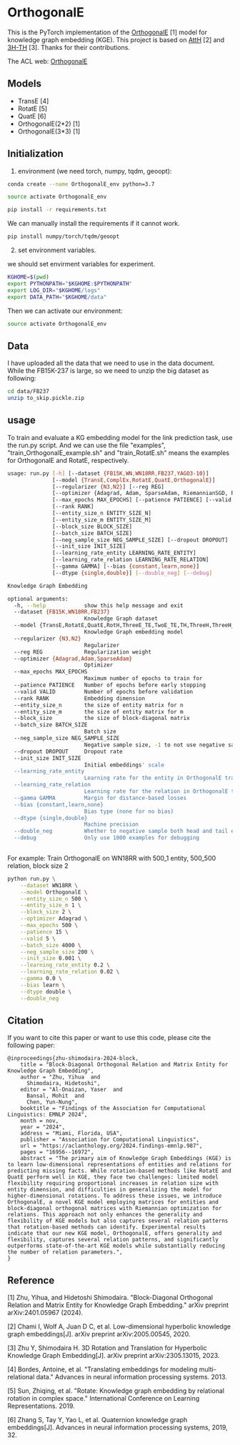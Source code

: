 # OrthogonalE

This is the PyTorch implementation of the [OrthogonalE](https://arxiv.org/abs/2401.05967) [1] model for knowledge graph embedding (KGE). 
This project is based on [AttH](https://github.com/HazyResearch/KGEmb) [2] and [3H-TH](https://github.com/YihuaZhu111/3H-TH) [3]. Thanks for their contributions.

The ACL web: [OrthogonalE](https://aclanthology.org/2024.findings-emnlp.987/)

## Models

* TransE  [4]
* RotatE  [5]
* QuatE   [6]
* OrthogonalE(2*2) [1]
* OrthogonalE(3*3) [1]


## Initialization

1. environment (we need torch, numpy, tqdm, geoopt):

```bash
conda create --name OrthogonalE_env python=3.7
```
```bash
source activate OrthogonalE_env
```
```bash
pip install -r requirements.txt
```
We can manually install the requirements if it cannot work.

```bash
pip install numpy/torch/tqdm/geoopt
```

2. set environment variables.

we should set envirment variables for experiment.

```bash
KGHOME=$(pwd)
export PYTHONPATH="$KGHOME:$PYTHONPATH"
export LOG_DIR="$KGHOME/logs"
export DATA_PATH="$KGHOME/data"
```
Then we can activate our environment:

```bash
source activate OrthogonalE_env
```

## Data

I have uploaded all the data that we need to use in the data document.
While the FB15K-237 is large, so we need to unzip the big dataset as following:

```bash
cd data/FB237
unzip to_skip.pickle.zip
```

## usage

To train and evaluate a KG embedding model for the link prediction task, use the run.py script. And we can use the file "examples", "train_OrthogonalE_example.sh" and "train_RotatE.sh" means the examples for OrthogonalE and RotatE, respectively.

```bash
usage: run.py [-h] [--dataset {FB15K,WN,WN18RR,FB237,YAGO3-10}]
              [--model {TransE,ComplEx,RotatE,QuatE,OrthogonalE}]
              [--regularizer {N3,N2}] [--reg REG]
              [--optimizer {Adagrad, Adam, SparseAdam, RiemannianSGD, RiemannianAdam}]
              [--max_epochs MAX_EPOCHS] [--patience PATIENCE] [--valid VALID]
              [--rank RANK]
              [--entity_size_n ENTITY_SIZE_N]
              [--entity_size_m ENTITY_SIZE_M]
              [--block_size BLOCK_SIZE]
              [--batch_size BATCH_SIZE]
              [--neg_sample_size NEG_SAMPLE_SIZE] [--dropout DROPOUT]
              [--init_size INIT_SIZE]
              [--learning_rate_entity LEARNING_RATE_ENTITY]
              [--learning_rate_relation LEARNING_RATE_RELATION]
              [--gamma GAMMA] [--bias {constant,learn,none}]
              [--dtype {single,double}] [--double_neg] [--debug]

Knowledge Graph Embedding

optional arguments:
  -h, --help            show this help message and exit
  --dataset {FB15K,WN18RR,FB237}
                        Knowledge Graph dataset
  --model {TransE,RotatE,QuatE,RotH,ThreeE_TE,TwoE_TE,TH,ThreeH,ThreeH_TH,ThreeE_TE_ThreeH_TH, TwoE_TE_TwoH_TH}
                        Knowledge Graph embedding model
  --regularizer {N3,N2}
                        Regularizer
  --reg REG             Regularization weight
  --optimizer {Adagrad,Adam,SparseAdam}
                        Optimizer
  --max_epochs MAX_EPOCHS
                        Maximum number of epochs to train for
  --patience PATIENCE   Number of epochs before early stopping
  --valid VALID         Number of epochs before validation
  --rank RANK           Embedding dimension
  --entity_size_n       the size of entity matrix for n
  --entity_size_m       the size of entity matrix for m
  --block_size          the size of block-diagonal matrix
  --batch_size BATCH_SIZE
                        Batch size
  --neg_sample_size NEG_SAMPLE_SIZE
                        Negative sample size, -1 to not use negative sampling
  --dropout DROPOUT     Dropout rate
  --init_size INIT_SIZE
                        Initial embeddings' scale
  --learning_rate_entity
                        Learning rate for the entity in OrthogonalE train process
  --learning_rate_relation
                        Learning rate for the relation in OrthogonalE train process
  --gamma GAMMA         Margin for distance-based losses
  --bias {constant,learn,none}
                        Bias type (none for no bias)
  --dtype {single,double}
                        Machine precision
  --double_neg          Whether to negative sample both head and tail entities
  --debug               Only use 1000 examples for debugging
  
```
For example:  Train OrthogonalE on WN18RR with 500_1 entity, 500_500 relation, block size 2

```bash
python run.py \
    --dataset WN18RR \
    --model OrthogonalE \
    --entity_size_n 500 \
    --entity_size_m 1 \
    --block_size 2 \
    --optimizer Adagrad \
    --max_epochs 500 \
    --patience 15 \
    --valid 5 \
    --batch_size 4000 \
    --neg_sample_size 200 \
    --init_size 0.001 \
    --learning_rate_entity 0.2 \
    --learning_rate_relation 0.02 \
    --gamma 0.0 \
    --bias learn \
    --dtype double \
    --double_neg
```

## Citation

If you want to cite this paper or want to use this code, please cite the following paper:

```
@inproceedings{zhu-shimodaira-2024-block,
    title = "Block-Diagonal Orthogonal Relation and Matrix Entity for Knowledge Graph Embedding",
    author = "Zhu, Yihua  and
      Shimodaira, Hidetoshi",
    editor = "Al-Onaizan, Yaser  and
      Bansal, Mohit  and
      Chen, Yun-Nung",
    booktitle = "Findings of the Association for Computational Linguistics: EMNLP 2024",
    month = nov,
    year = "2024",
    address = "Miami, Florida, USA",
    publisher = "Association for Computational Linguistics",
    url = "https://aclanthology.org/2024.findings-emnlp.987",
    pages = "16956--16972",
    abstract = "The primary aim of Knowledge Graph Embeddings (KGE) is to learn low-dimensional representations of entities and relations for predicting missing facts. While rotation-based methods like RotatE and QuatE perform well in KGE, they face two challenges: limited model flexibility requiring proportional increases in relation size with entity dimension, and difficulties in generalizing the model for higher-dimensional rotations. To address these issues, we introduce OrthogonalE, a novel KGE model employing matrices for entities and block-diagonal orthogonal matrices with Riemannian optimization for relations. This approach not only enhances the generality and flexibility of KGE models but also captures several relation patterns that rotation-based methods can identify. Experimental results indicate that our new KGE model, OrthogonalE, offers generality and flexibility, captures several relation patterns, and significantly outperforms state-of-the-art KGE models while substantially reducing the number of relation parameters.",
}

```

## Reference

[1] Zhu, Yihua, and Hidetoshi Shimodaira. "Block-Diagonal Orthogonal Relation and Matrix Entity for Knowledge Graph Embedding." arXiv preprint arXiv:2401.05967 (2024).

[2] Chami I, Wolf A, Juan D C, et al. Low-dimensional hyperbolic knowledge graph embeddings[J]. arXiv preprint arXiv:2005.00545, 2020.

[3] Zhu Y, Shimodaira H. 3D Rotation and Translation for Hyperbolic Knowledge Graph Embedding[J]. arXiv preprint arXiv:2305.13015, 2023.

[4] Bordes, Antoine, et al. "Translating embeddings for modeling multi-relational data." Advances in neural information processing systems. 2013.

[5] Sun, Zhiqing, et al. "Rotate: Knowledge graph embedding by relational rotation in complex space." International Conference on Learning Representations. 2019.

[6] Zhang S, Tay Y, Yao L, et al. Quaternion knowledge graph embeddings[J]. Advances in neural information processing systems, 2019, 32.
